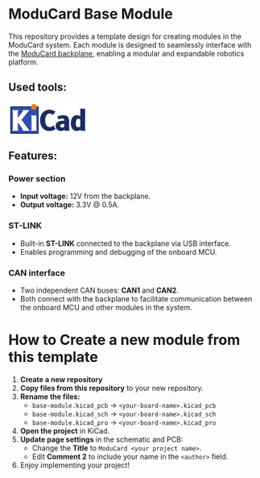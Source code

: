 # ModuCard Base Module

This repository provides a template design for creating modules in the ModuCard system. Each module is designed to seamlessly interface with the [ModuCard backplane](https://github.com/KoNarRobotics/ModuCard-backplane), enabling a modular and expandable robotics platform.

## Used tools:
<img align="center" height="64" src="img/logos/KiCad.png">

## Features:

### Power section
- **Input voltage:** 12V from the backplane.  
- **Output voltage:** 3.3V @ 0.5A.

### ST-LINK
- Built-in **ST-LINK** connected to the backplane via USB interface.  
- Enables programming and debugging of the onboard MCU.

### CAN interface
- Two independent CAN buses: **CAN1** and **CAN2**.  
- Both connect with the backplane to facilitate communication between the onboard MCU and other modules in the system.


# How to Create a new module from this template
1. **Create a new repository**
2. **Copy files from this repository** to your new repository.  
3. **Rename the files:**
   - `base-module.kicad_pcb` → `<your-board-name>.kicad_pcb`
   - `base-module.kicad_sch` → `<your-board-name>.kicad_sch`
   - `base-module.kicad_pro` → `<your-board-name>.kicad_pro`
4. **Open the project** in KiCad.  
5. **Update page settings** in the schematic and PCB:
   - Change the **Title** to `ModuCard <your project name>`.  
   - Edit **Comment 2** to include your name in the `<author>` field.
6. Enjoy implementing your project!